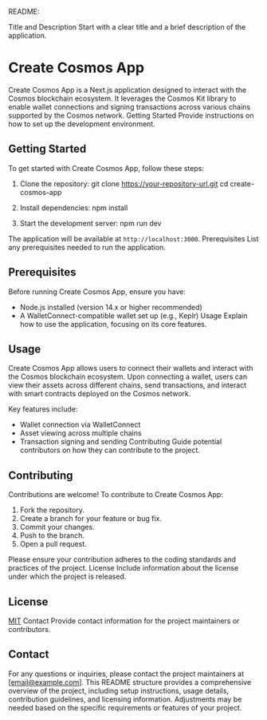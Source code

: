  README:

Title and Description
Start with a clear title and a brief description of the application.

# Create Cosmos App

Create Cosmos App is a Next.js application designed to interact with the Cosmos blockchain ecosystem. It leverages the Cosmos Kit library to enable wallet connections and signing transactions across various chains supported by the Cosmos network.
Getting Started
Provide instructions on how to set up the development environment.

## Getting Started

To get started with Create Cosmos App, follow these steps:

1. Clone the repository:
git clone https://your-repository-url.git cd create-cosmos-app


2. Install dependencies:
npm install


3. Start the development server:
npm run dev


The application will be available at `http://localhost:3000`.
Prerequisites
List any prerequisites needed to run the application.

## Prerequisites

Before running Create Cosmos App, ensure you have:

- Node.js installed (version 14.x or higher recommended)
- A WalletConnect-compatible wallet set up (e.g., Keplr)
Usage
Explain how to use the application, focusing on its core features.

## Usage

Create Cosmos App allows users to connect their wallets and interact with the Cosmos blockchain ecosystem. Upon connecting a wallet, users can view their assets across different chains, send transactions, and interact with smart contracts deployed on the Cosmos network.

Key features include:

- Wallet connection via WalletConnect
- Asset viewing across multiple chains
- Transaction signing and sending
Contributing
Guide potential contributors on how they can contribute to the project.

## Contributing

Contributions are welcome! To contribute to Create Cosmos App:

1. Fork the repository.
2. Create a branch for your feature or bug fix.
3. Commit your changes.
4. Push to the branch.
5. Open a pull request.

Please ensure your contribution adheres to the coding standards and practices of the project.
License
Include information about the license under which the project is released.

## License

[MIT](LICENSE)
Contact
Provide contact information for the project maintainers or contributors.

## Contact

For any questions or inquiries, please contact the project maintainers at [email@example.com].
This README structure provides a comprehensive overview of the project, including setup instructions, usage details, contribution guidelines, and licensing information. Adjustments may be needed based on the specific requirements or features of your project.

